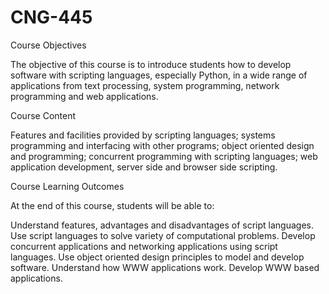 # CNG-445
 Course Objectives
 
The objective of this course is to introduce students how to develop software with scripting languages, especially Python, in a wide range of applications from text processing, system programming, network programming and web applications.


Course Content

Features and facilities provided by scripting languages; systems programming and interfacing with other programs; object oriented design and programming; concurrent programming with scripting languages; web application development, server side and browser side scripting.


Course Learning Outcomes

At the end of this course, students will be able to:

Understand features, advantages and disadvantages of script languages.
Use script languages to solve variety of computational problems.
Develop concurrent applications and networking applications using script languages.
Use object oriented design principles to model and develop software.
Understand how WWW applications work.
Develop WWW based applications.
